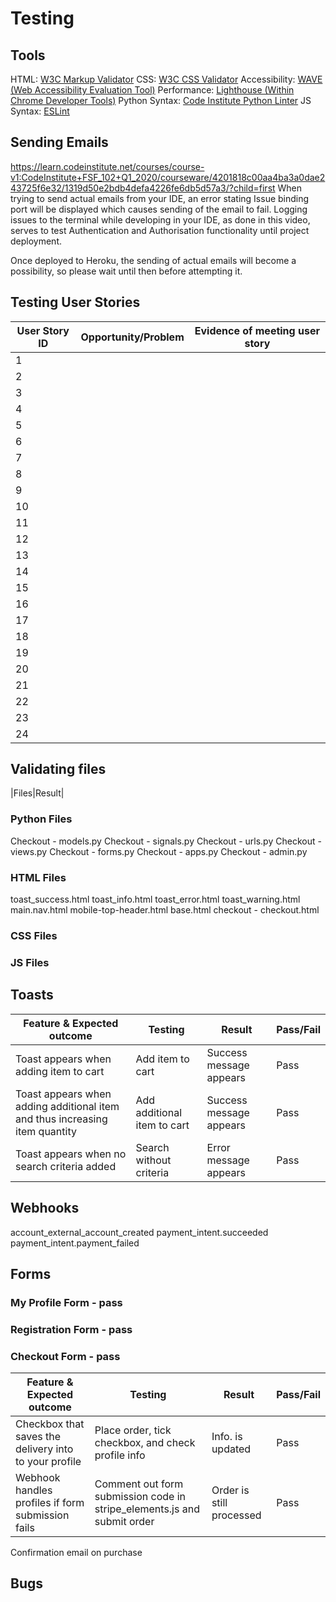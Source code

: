 # Testing

## Tools
HTML: [W3C Markup Validator](https://validator.w3.org/)
CSS: [W3C CSS Validator](https://jigsaw.w3.org/css-validator/)
Accessibility: [WAVE (Web Accessibility Evaluation Tool)](https://wave.webaim.org/)
Performance: [Lighthouse (Within Chrome Developer Tools)](https://developer.chrome.com/docs/lighthouse/overview/)
Python Syntax: [Code Institute Python Linter](https://pep8ci.herokuapp.com/)
JS Syntax: [ESLint](https://eslint.org/)

## Sending Emails
https://learn.codeinstitute.net/courses/course-v1:CodeInstitute+FSF_102+Q1_2020/courseware/4201818c00aa4ba3a0dae243725f6e32/1319d50e2bdb4defa4226fe6db5d57a3/?child=first
When trying to send actual emails from your IDE, an error stating Issue binding port will be displayed which causes sending of the email to fail. Logging issues to the terminal while developing in your IDE, as done in this video, serves to test Authentication and Authorisation functionality until project deployment.

Once deployed to Heroku, the sending of actual emails will become a possibility, so please wait until then before attempting it.

## Testing User Stories
|User Story ID|Opportunity/Problem|Evidence of meeting user story|
|-|-|-|
|1|||
|2|||
|3|||
|4|||
|5|||
|6|||
|7|||
|8|||
|9|||
|10|||
|11|||
|12|||
|13|||
|14|||
|15|||
|16|||
|17|||
|18|||
|19|||
|20|||
|21|||
|22|||
|23|||
|24|||

## Validating files
|Files|Result|


### Python Files
Checkout - models.py
Checkout - signals.py
Checkout - urls.py
Checkout - views.py
Checkout - forms.py
Checkout - apps.py
Checkout - admin.py

### HTML Files
toast_success.html
toast_info.html
toast_error.html
toast_warning.html
main.nav.html
mobile-top-header.html
base.html
checkout - checkout.html

### CSS Files

### JS Files

## Toasts
|Feature & Expected outcome|Testing|Result|Pass/Fail|
|-|-|-|-|
|Toast appears when adding item to cart|Add item to cart|Success message appears|Pass|
|Toast appears when adding additional item and thus increasing item quantity|Add additional item to cart|Success message appears|Pass|
|Toast appears when no search criteria added|Search without criteria|Error message appears|Pass|

## Webhooks
account_external_account_created
payment_intent.succeeded
payment_intent.payment_failed

## Forms
### My Profile Form - pass

### Registration Form - pass

### Checkout Form - pass
|Feature & Expected outcome|Testing|Result|Pass/Fail|
|-|-|-|-|
|Checkbox that saves the delivery into to your profile|Place order, tick checkbox, and check profile info|Info. is updated|Pass|
|Webhook handles profiles if form submission fails|Comment out form submission code in stripe_elements.js and submit order|Order is still processed|Pass|
Confirmation email on purchase


## Bugs
